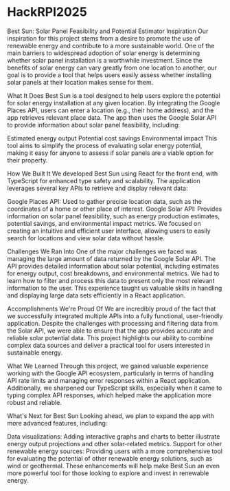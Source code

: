 # HackRPI2025

Best Sun: Solar Panel Feasibility and Potential Estimator
Inspiration
Our inspiration for this project stems from a desire to promote the use of renewable energy and contribute to a more sustainable world. One of the main barriers to widespread adoption of solar energy is determining whether solar panel installation is a worthwhile investment. Since the benefits of solar energy can vary greatly from one location to another, our goal is to provide a tool that helps users easily assess whether installing solar panels at their location makes sense for them.

What It Does
Best Sun is a tool designed to help users explore the potential for solar energy installation at any given location. By integrating the Google Places API, users can enter a location (e.g., their home address), and the app retrieves relevant place data. The app then uses the Google Solar API to provide information about solar panel feasibility, including:

Estimated energy output
Potential cost savings
Environmental impact
This tool aims to simplify the process of evaluating solar energy potential, making it easy for anyone to assess if solar panels are a viable option for their property.

How We Built It
We developed Best Sun using React for the front end, with TypeScript for enhanced type safety and scalability. The application leverages several key APIs to retrieve and display relevant data:

Google Places API: Used to gather precise location data, such as the coordinates of a home or other place of interest.
Google Solar API: Provides information on solar panel feasibility, such as energy production estimates, potential savings, and environmental impact metrics.
We focused on creating an intuitive and efficient user interface, allowing users to easily search for locations and view solar data without hassle.

Challenges We Ran Into
One of the major challenges we faced was managing the large amount of data returned by the Google Solar API. The API provides detailed information about solar potential, including estimates for energy output, cost breakdowns, and environmental metrics. We had to learn how to filter and process this data to present only the most relevant information to the user. This experience taught us valuable skills in handling and displaying large data sets efficiently in a React application.

Accomplishments We're Proud Of
We are incredibly proud of the fact that we successfully integrated multiple APIs into a fully functional, user-friendly application. Despite the challenges with processing and filtering data from the Solar API, we were able to ensure that the app provides accurate and reliable solar potential data. This project highlights our ability to combine complex data sources and deliver a practical tool for users interested in sustainable energy.

What We Learned
Through this project, we gained valuable experience working with the Google API ecosystem, particularly in terms of handling API rate limits and managing error responses within a React application. Additionally, we sharpened our TypeScript skills, especially when it came to typing complex API responses, which helped make the application more robust and reliable.

What's Next for Best Sun
Looking ahead, we plan to expand the app with more advanced features, including:

Data visualizations: Adding interactive graphs and charts to better illustrate energy output projections and other solar-related metrics.
Support for other renewable energy sources: Providing users with a more comprehensive tool for evaluating the potential of other renewable energy solutions, such as wind or geothermal.
These enhancements will help make Best Sun an even more powerful tool for those looking to explore and invest in renewable energy.
